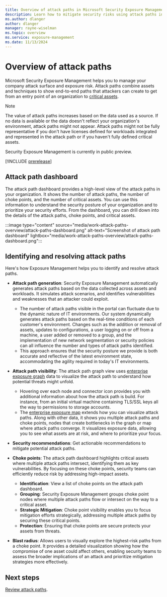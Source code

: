 ```yaml
---
title: Overview of attack paths in Microsoft Security Exposure Management
description: Learn how to mitigate security risks using attack paths in Microsoft Security Exposure Management.
ms.author: dlanger
author: dlanger
manager: rayne-wiselman
ms.topic: overview
ms.service: exposure-management
ms.date: 11/13/2024
---
```


# Overview of attack paths

Microsoft Security Exposure Management helps you to manage your company attack surface and exposure risk. Attack paths combine assets and techniques to show end-to-end paths that attackers can create to get from an entry point of an organization to [critical assets](critical-asset-management.md).

> [!NOTE]
> The value of attack paths increases based on the data used as a source. If no data is available or the data doesn't reflect your organization's environment, attack paths might not appear. Attack paths might not be fully representative if you don't have licenses defined for workloads integrated and represented in the attack path or if you haven't fully defined critical assets.

Security Exposure Management is currently in public preview.

[!INCLUDE [prerelease](../includes/prerelease.md)]

## Attack path dashboard

The attack path dashboard provides a high-level view of the attack paths in your organization. It shows the number of attack paths, the number of choke points, and the number of critical assets. You can use this information to understand the security posture of your organization and to prioritize your security efforts. From the dashboard, you can drill down into the details of the attack paths, choke points, and critical assets.

:::image type="content" source="media/work-attack-paths-overview/attack-paths-dashboard.png" alt-text="Screenshot of attack path dashboard" lightbox="media/work-attack-paths-overview/attack-paths-dashboard.png":::

## Identifying and resolving attack paths

Here's how Exposure Management helps you to identify and resolve attack paths.

- **Attack path generation**: Security Exposure Management automatically generates attack paths based on the data collected across assets and workloads. It simulates attack scenarios, and identifies vulnerabilities and weaknesses that an attacker could exploit.
  - The number of attack paths visible in the portal can fluctuate due to the dynamic nature of  IT environments. Our system dynamically generates attack paths based on the real-time conditions of each customer's environment. Changes such as the addition or removal of assets, updates to configurations, a user logging on or off from a machine, a user added or removed to a group, and the implementation of new network segmentation or security policies can all influence the number and types of attack paths identified. 
  - This approach ensures that the security posture we provide is both accurate and reflective of the latest environment state, accommodating the agility required in today's IT environments.
- **Attack path visibility**: The attack path graph view uses [enterprise exposure graph](cross-workload-attack-surfaces.md) data to visualize the attack path to understand how potential threats might unfold.
  - Hovering over each node and connector icon provides you with additional information about how the attack path is build. For instance, from an initial virtual machine containing TLS/SSL keys all the way to permissions to storage accounts.
  - The [enterprise exposure map](enterprise-exposure-map.md) extends how you can visualize attack paths. Along with other data, it shows you multiple attack paths and choke points, nodes that create bottlenecks in the graph or map where attack paths converge. It visualizes exposure data, allowing you to see what assets are at risk, and where to prioritize your focus.
- **Security recommendations**: Get actionable recommendations to mitigate potential attack paths.
- **Choke points**: The attack path dashboard highlights critical assets where multiple attack paths intersect, identifying them as key vulnerabilities. By focusing on these choke points, security teams can efficiently reduce risk by addressing high-impact assets.

  - **Identification**: View a list of choke points on the attack path dashboard.
  - **Grouping**: Security Exposure Management groups choke point nodes where multiple attack paths flow or intersect on the way to a critical asset.
  - **Strategic Mitigation**: Choke point visibility enables you to focus mitigation efforts strategically, addressing multiple attack paths by securing these critical points.
  - **Protection**: Ensuring that choke points are secure protects your assets from threats.
- **Blast radius**: Allows users to visually explore the highest-risk paths from a choke point. It provides a detailed visualization showing how the compromise of one asset could affect others, enabling security teams to assess the broader implications of an attack and prioritize mitigation strategies more effectively.

## Next steps

[Review attack paths](review-attack-paths.md).

